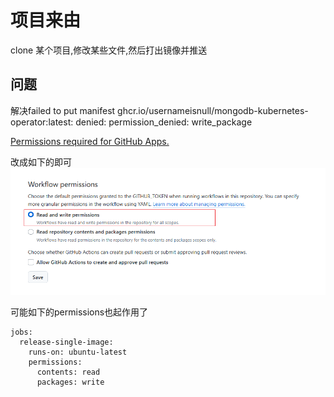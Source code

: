# 项目来由
clone 某个项目,修改某些文件,然后打出镜像并推送

## 问题
解决failed to put manifest ghcr.io/usernameisnull/mongodb-kubernetes-operator:latest: denied: permission_denied: write_package

[Permissions required for GitHub Apps.](https://docs.github.com/en/repositories/managing-your-repositorys-settings-and-features/enabling-features-for-your-repository/managing-github-actions-settings-for-a-repository#setting-the-permissions-of-the-github_token-for-your-repository)

改成如下的即可
![img.png](img.png)

可能如下的permissions也起作用了
```ymal
jobs:
  release-single-image:
    runs-on: ubuntu-latest
    permissions:
      contents: read
      packages: write
```
